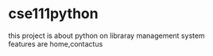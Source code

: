 # cse111python
this project is about python on libraray management system
<br>
features are home,contactus
